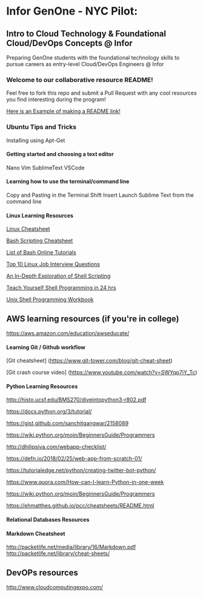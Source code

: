 # Infor GenOne - NYC Pilot: 
## Intro to Cloud Technology & Foundational Cloud/DevOps Concepts @ Infor
Preparing GenOne students with the foundational technology skills to pursue careers as entry-level Cloud/DevOps Engineers @ Infor


### Welcome to our collaborative resource README!

Feel free to fork this repo and submit a Pull Request with any cool resources you find interesting during the program! 

[Here is an Example of making a README link!](https://wwww.linkedin.com/in/cameronflowers13)

### Ubuntu Tips and Tricks

Installing using Apt-Get 


#### Getting started and choosing a text editor 

Nano
Vim
SublimeText
VSCode

#### Learning how to use the terminal/command line

Copy and Pasting in the Terminal
Shift Insert
Launch Sublime Text from the command line


#### Linux Learning Resources

[Linux Cheatsheet](https://files.fosswire.com/2007/08/fwunixref.pdf)

[Bash Scripting Cheatsheet](https://devhints.io/bash)

[List of Bash Online Tutorials](http://wiki.bash-hackers.org/scripting/tutoriallist)

[Top 10 Linux Job Interview Questions](https://www.youtube.com/watch?v=l0QGLMwR-lY)

[An In-Depth Exploration of Shell Scripting](http://www.iitk.ac.in/LDP/LDP/abs/abs-guide.pdf)

[Teach Yourself Shell Programming in 24 hrs](http://hero.lecturer.pens.ac.id/datahero/kuliah/konsepJaringan/Teach%20Yourself%20Shell%20Programming%20in%2024%20Hours.pdf)

[Unix Shell Programming Workbook](http://www.docs.is.ed.ac.uk/skills/documents/2630/2630.pdf)

## AWS learning resources (if you're in college)

https://aws.amazon.com/education/awseducate/

#### Learning Git / Github workflow
[Git cheatsheet]
(https://www.git-tower.com/blog/git-cheat-sheet)

[Git crash course video]
(https://www.youtube.com/watch?v=SWYqp7iY_Tc)


#### Python Learning Resources

http://histo.ucsf.edu/BMS270/diveintopython3-r802.pdf

https://docs.python.org/3/tutorial/

https://gist.github.com/sanchitgangwar/2158089

https://wiki.python.org/moin/BeginnersGuide/Programmers

http://dhilipsiva.com/webapp-checklist/

https://defn.io/2018/02/25/web-app-from-scratch-01/

https://tutorialedge.net/python/creating-twitter-bot-python/

https://www.quora.com/How-can-I-learn-Python-in-one-week

https://wiki.python.org/moin/BeginnersGuide/Programmers

https://ehmatthes.github.io/pcc/cheatsheets/README.html



#### Relational Databases Resources

#### Markdown Cheatsheet
http://packetlife.net/media/library/16/Markdown.pdf
http://packetlife.net/library/cheat-sheets/

## DevOPs resources

 
http://www.cloudcomputingexpo.com/
